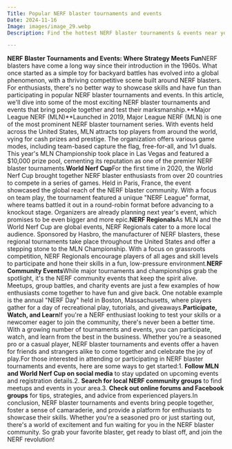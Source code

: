 ```yaml
---
Title: Popular NERF blaster tournaments and events
Date: 2024-11-16
Image: images/image_29.webp
Description: Find the hottest NERF blaster tournaments & events near you!  🏆  Sign up, compete, and unleash your inner champion.  💥  Get the latest dates, locations, and rules.  🎯  Don't miss out! 🎯  

---
```


**NERF Blaster Tournaments and Events: Where Strategy Meets Fun**NERF blasters have come a long way since their introduction in the 1960s. What once started as a simple toy for backyard battles has evolved into a global phenomenon, with a thriving competitive scene built around NERF blasters. For enthusiasts, there's no better way to showcase skills and have fun than participating in popular NERF blaster tournaments and events. In this article, we'll dive into some of the most exciting NERF blaster tournaments and events that bring people together and test their marksmanship.**Major League NERF (MLN)**Launched in 2019, Major League NERF (MLN) is one of the most prominent NERF blaster tournament series. With events held across the United States, MLN attracts top players from around the world, vying for cash prizes and prestige. The organization offers various game modes, including team-based capture the flag, free-for-all, and 1v1 duals. This year's MLN Championship took place in Las Vegas and featured a $10,000 prize pool, cementing its reputation as one of the premier NERF blaster tournaments.**World Nerf Cup**For the first time in 2020, the World Nerf Cup brought together NERF blaster enthusiasts from over 20 countries to compete in a series of games. Held in Paris, France, the event showcased the global reach of the NERF blaster community. With a focus on team play, the tournament featured a unique "NERF League" format, where teams battled it out in a round-robin format before advancing to a knockout stage. Organizers are already planning next year's event, which promises to be even bigger and more epic.**NERF Regionals**As MLN and the World Nerf Cup are global events, NERF Regionals cater to a more local audience. Sponsored by Hasbro, the manufacturer of NERF blasters, these regional tournaments take place throughout the United States and offer a stepping stone to the MLN Championship. With a focus on grassroots competition, NERF Regionals encourage players of all ages and skill levels to participate and hone their skills in a fun, low-pressure environment.**NERF Community Events**While major tournaments and championships grab the spotlight, it's the NERF community events that keep the spirit alive. Meetups, group battles, and charity events are just a few examples of how enthusiasts come together to have fun and give back. One notable example is the annual "NERF Day" held in Boston, Massachusetts, where players gather for a day of recreational play, tutorials, and giveaways.**Participate, Watch, and Learn**If you're a NERF enthusiast looking to test your skills or a newcomer eager to join the community, there's never been a better time. With a growing number of tournaments and events, you can participate, watch, and learn from the best in the business. Whether you're a seasoned pro or a casual player, NERF blaster tournaments and events offer a haven for friends and strangers alike to come together and celebrate the joy of play.For those interested in attending or participating in NERF blaster tournaments and events, here are some ways to get started:1. **Follow MLN and World Nerf Cup on social media** to stay updated on upcoming events and registration details.2. **Search for local NERF community groups** to find meetups and events in your area.3. **Check out online forums and Facebook groups** for tips, strategies, and advice from experienced players.In conclusion, NERF blaster tournaments and events bring people together, foster a sense of camaraderie, and provide a platform for enthusiasts to showcase their skills. Whether you're a seasoned pro or just starting out, there's a world of excitement and fun waiting for you in the NERF blaster community. So grab your favorite blaster, get ready to blast off, and join the NERF revolution! 
